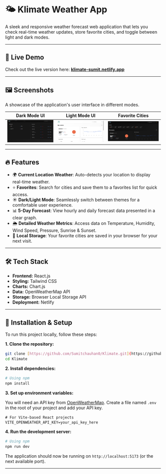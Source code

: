 # 🌤️ Klimate Weather App

A sleek and responsive weather forecast web application that lets you check real-time weather updates, store favorite cities, and toggle between light and dark modes.

---

## 🔗 Live Demo

Check out the live version here: **[klimate-sumit.netlify.app](https://klimate-sumit.netlify.app/)**

---

## 🖼️ Screenshots

A showcase of the application's user interface in different modes.

| Dark Mode UI                                                                                                                        | Light Mode UI                                                                                                                       | Favorite Cities                                                                                                                     |
| ----------------------------------------------------------------------------------------------------------------------------------- | ----------------------------------------------------------------------------------------------------------------------------------- | ----------------------------------------------------------------------------------------------------------------------------------- |
| ![Dark Mode UI](https://raw.githubusercontent.com/Sumitchauhan0/Klimate/main/public/screenshots/Screenshot%202025-07-26%20185747.png) | ![Light Mode UI](https://raw.githubusercontent.com/Sumitchauhan0/Klimate/main/public/screenshots/Screenshot%202025-07-26%20185835.png) | ![Favorite Cities](https://raw.githubusercontent.com/Sumitchauhan0/Klimate/main/public/screenshots/Screenshot%202025-07-26%20185732.png) |

---

## 🔥 Features

-   🌍 **Current Location Weather**: Auto-detects your location to display real-time weather.
-   ⭐ **Favorites**: Search for cities and save them to a favorites list for quick access.
-   ☀️ **Dark/Light Mode**: Seamlessly switch between themes for a comfortable user experience.
-   📊 **5-Day Forecast**: View hourly and daily forecast data presented in a clear graph.
-   🌦️ **Detailed Weather Metrics**: Access data on Temperature, Humidity, Wind Speed, Pressure, Sunrise & Sunset.
-   💾 **Local Storage**: Your favorite cities are saved in your browser for your next visit.

---

## 🛠️ Tech Stack

-   **Frontend:** React.js
-   **Styling:** Tailwind CSS
-   **Charts:** Chart.js
-   **Data:** OpenWeatherMap API
-   **Storage:** Browser Local Storage API
-   **Deployment:** Netlify

---

## 📁 Installation & Setup

To run this project locally, follow these steps:

**1. Clone the repository:**
```bash
git clone [https://github.com/Sumitchauhan0/Klimate.git](https://github.com/Sumitchauhan0/Klimate.git)
cd Klimate
```

**2. Install dependencies:**
```bash
# Using npm
npm install
```

**3. Set up environment variables:**

   You will need an API key from [OpenWeatherMap](https://openweathermap.org/api). Create a file named `.env` in the root of your project and add your API key.

   ```env
   # For Vite-based React projects
   VITE_OPENWEATHER_API_KEY=your_api_key_here
   ```

**4. Run the development server:**
```bash
# Using npm
npm run dev
```

The application should now be running on `http://localhost:5173` (or the next available port).

---


